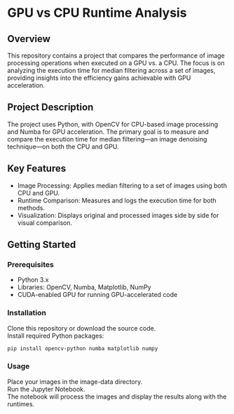 # GPU vs CPU Runtime Analysis

## Overview

This repository contains a project that compares the performance of image
processing operations when executed on a GPU vs. a CPU. The focus is on
analyzing the execution time for median filtering across a set of images,
providing insights into the efficiency gains achievable with GPU acceleration.

## Project Description

The project uses Python, with OpenCV for CPU-based image processing and Numba
for GPU acceleration. The primary goal is to measure and compare the execution
time for median filtering—an image denoising technique—on both the CPU and GPU.

## Key Features

- Image Processing: Applies median filtering to a set of images using both CPU and GPU.
- Runtime Comparison: Measures and logs the execution time for both methods.
- Visualization: Displays original and processed images side by side for visual comparison.

## Getting Started

### Prerequisites

- Python 3.x
- Libraries: OpenCV, Numba, Matplotlib, NumPy
- CUDA-enabled GPU for running GPU-accelerated code

### Installation

Clone this repository or download the source code.  
Install required Python packages:

```bash
pip install opencv-python numba matplotlib numpy
```

### Usage

Place your images in the image-data directory.  
Run the Jupyter Notebook.  
The notebook will process the images and display the results along with the
runtimes.

